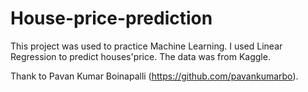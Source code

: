 # House-price-prediction

This project was used to practice Machine Learning.
I used Linear Regression to predict houses'price.
The data was from Kaggle.

Thank to Pavan Kumar Boinapalli (https://github.com/pavankumarbo).
